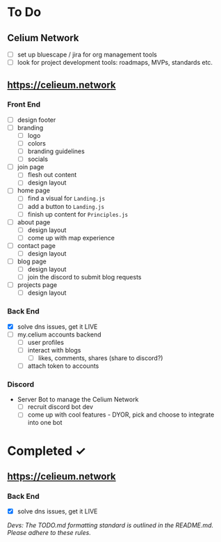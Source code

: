 # To Do

## Celium Network
- [ ] set up bluescape / jira for org management tools
- [ ] look for project development tools: roadmaps, MVPs, standards etc.

## https://celieum.network
### Front End
- [ ] design footer
- [ ] branding
  - [ ] logo
  - [ ] colors
  - [ ] branding guidelines
  - [ ] socials
- [ ] join page
  - [ ] flesh out content
  - [ ] design layout
- [ ] home page
  - [ ] find a visual for `Landing.js`
  - [ ] add a button to `Landing.js`
  - [ ] finish up content for `Principles.js`
- [ ] about page
  - [ ] design layout
  - [ ] come up with map experience
- [ ] contact page
  - [ ] design layout
- [ ] blog page
  - [ ] design layout
  - [ ] join the discord to submit blog requests
- [ ] projects page
  - [ ] design layout

### Back End
- [x] solve dns issues, get it LIVE
- [ ] my.celium accounts backend
  - [ ] user profiles
  - [ ] interact with blogs
    - [ ] likes, comments, shares (share to discord?)
  - [ ] attach token to accounts

### Discord
- Server Bot to manage the Celium Network
  - [ ] recruit discord bot dev
  - [ ] come up with cool features - DYOR, pick and choose to integrate into one bot

# Completed ✓
## https://celieum.network
### Back End
- [x] solve dns issues, get it LIVE

_Devs: The TODO.md formatting standard is outlined in the README.md. Please adhere to these rules._
